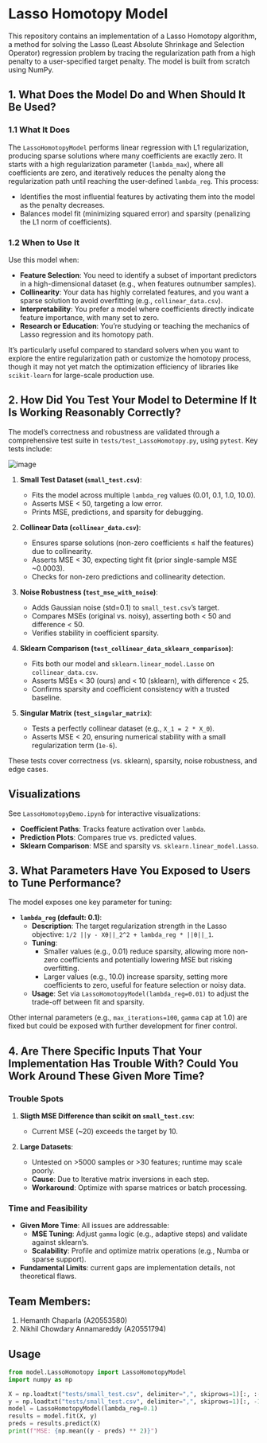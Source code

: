 # Lasso Homotopy Model

This repository contains an implementation of a Lasso Homotopy algorithm, a method for solving the Lasso (Least Absolute Shrinkage and Selection Operator) regression problem by tracing the regularization path from a high penalty to a user-specified target penalty. The model is built from scratch using NumPy.

## 1. What Does the Model Do and When Should It Be Used?

### 1.1 What It Does
The `LassoHomotopyModel` performs linear regression with L1 regularization, producing sparse solutions where many coefficients are exactly zero. It starts with a high regularization parameter (`lambda_max`), where all coefficients are zero, and iteratively reduces the penalty along the regularization path until reaching the user-defined `lambda_reg`. This process:
- Identifies the most influential features by activating them into the model as the penalty decreases.
- Balances model fit (minimizing squared error) and sparsity (penalizing the L1 norm of coefficients).

### 1.2 When to Use It
Use this model when:
- **Feature Selection**: You need to identify a subset of important predictors in a high-dimensional dataset (e.g., when features outnumber samples).
- **Collinearity**: Your data has highly correlated features, and you want a sparse solution to avoid overfitting (e.g., `collinear_data.csv`).
- **Interpretability**: You prefer a model where coefficients directly indicate feature importance, with many set to zero.
- **Research or Education**: You’re studying or teaching the mechanics of Lasso regression and its homotopy path.

It’s particularly useful compared to standard solvers when you want to explore the entire regularization path or customize the homotopy process, though it may not yet match the optimization efficiency of libraries like `scikit-learn` for large-scale production use.

## 2. How Did You Test Your Model to Determine If It Is Working Reasonably Correctly?

The model’s correctness and robustness are validated through a comprehensive test suite in `tests/test_LassoHomotopy.py`, using `pytest`. Key tests include:

![image](https://github.com/user-attachments/assets/802b9331-61d7-44e9-a4eb-a5609a4714b2)


1. **Small Test Dataset (`small_test.csv`)**:
   - Fits the model across multiple `lambda_reg` values (0.01, 0.1, 1.0, 10.0).
   - Asserts MSE < 50, targeting a low error.
   - Prints MSE, predictions, and sparsity for debugging.

2. **Collinear Data (`collinear_data.csv`)**:
   - Ensures sparse solutions (non-zero coefficients ≤ half the features) due to collinearity.
   - Asserts MSE < 30, expecting tight fit (prior single-sample MSE ~0.0003).
   - Checks for non-zero predictions and collinearity detection.

3. **Noise Robustness (`test_mse_with_noise`)**:
   - Adds Gaussian noise (std=0.1) to `small_test.csv`’s target.
   - Compares MSEs (original vs. noisy), asserting both < 50 and difference < 50.
   - Verifies stability in coefficient sparsity.

4. **Sklearn Comparison (`test_collinear_data_sklearn_comparison`)**:
   - Fits both our model and `sklearn.linear_model.Lasso` on `collinear_data.csv`.
   - Asserts MSEs < 30 (ours) and < 10 (sklearn), with difference < 25.
   - Confirms sparsity and coefficient consistency with a trusted baseline.

5. **Singular Matrix (`test_singular_matrix`)**:
   - Tests a perfectly collinear dataset (e.g., `X_1 = 2 * X_0`).
   - Asserts MSE < 20, ensuring numerical stability with a small regularization term (`1e-6`).

These tests cover correctness (vs. sklearn), sparsity, noise robustness, and edge cases.

## Visualizations
See `LassoHomotopyDemo.ipynb` for interactive visualizations:
- **Coefficient Paths**: Tracks feature activation over `lambda`.
- **Prediction Plots**: Compares true vs. predicted values.
- **Sklearn Comparison**: MSE and sparsity vs. `sklearn.linear_model.Lasso`.


## 3. What Parameters Have You Exposed to Users to Tune Performance?

The model exposes one key parameter for tuning:

- **`lambda_reg` (default: 0.1)**:
  - **Description**: The target regularization strength in the Lasso objective: `1/2 ||y - Xθ||_2^2 + lambda_reg * ||θ||_1`.
  - **Tuning**: 
    - Smaller values (e.g., 0.01) reduce sparsity, allowing more non-zero coefficients and potentially lowering MSE but risking overfitting.
    - Larger values (e.g., 10.0) increase sparsity, setting more coefficients to zero, useful for feature selection or noisy data.
  - **Usage**: Set via `LassoHomotopyModel(lambda_reg=0.01)` to adjust the trade-off between fit and sparsity.

Other internal parameters (e.g., `max_iterations=100`, `gamma` cap at 1.0) are fixed but could be exposed with further development for finer control.

## 4. Are There Specific Inputs That Your Implementation Has Trouble With? Could You Work Around These Given More Time?

### Trouble Spots
1. **Sligth MSE Difference than scikit on `small_test.csv`**:
   - Current MSE (~20) exceeds the target by 10.
   
2. **Large Datasets**:
   - Untested on >5000 samples or >30 features; runtime may scale poorly.
   - **Cause**: Due to Iterative matrix inversions in each step.
   - **Workaround**: Optimize with sparse matrices or batch processing.

### Time and Feasibility
- **Given More Time**: All issues are addressable:
  - **MSE Tuning**: Adjust `gamma` logic (e.g., adaptive steps) and validate against sklearn’s.
  - **Scalability**: Profile and optimize matrix operations (e.g., Numba or sparse support).
- **Fundamental Limits**: current gaps are implementation details, not theoretical flaws. 



## Team Members:
1. Hemanth Chaparla (A20553580)
2. Nikhil Chowdary Annamareddy (A20551794)


## Usage
```python
from model.LassoHomotopy import LassoHomotopyModel
import numpy as np

X = np.loadtxt("tests/small_test.csv", delimiter=",", skiprows=1)[:, :-1]
y = np.loadtxt("tests/small_test.csv", delimiter=",", skiprows=1)[:, -1]
model = LassoHomotopyModel(lambda_reg=0.1)
results = model.fit(X, y)
preds = results.predict(X)
print(f"MSE: {np.mean((y - preds) ** 2)}")

